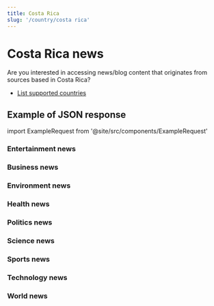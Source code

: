 ```yaml
---
title: Costa Rica
slug: '/country/costa rica'
---
```


# Costa Rica news

Are you interested in accessing news/blog content that originates from sources based in Costa Rica?

- [List supported countries](/get-articles/countries)

## Example of JSON response

import ExampleRequest from '@site/src/components/ExampleRequest'

### Entertainment news
<ExampleRequest url="https://apitube.io/v1/news/articles?limit=2&category=news/Arts_and_Entertainment&language=cr"></ExampleRequest>

### Business news
<ExampleRequest url="https://apitube.io/v1/news/articles?limit=2&category=news/Business&language=cr"></ExampleRequest>

### Environment news
<ExampleRequest url="https://apitube.io/v1/news/articles?limit=2&category=news/Environment&language=cr"></ExampleRequest>

### Health news
<ExampleRequest url="https://apitube.io/v1/news/articles?limit=2&category=news/Health&language=cr"></ExampleRequest>

### Politics news
<ExampleRequest url="https://apitube.io/v1/news/articles?limit=2&category=news/Politics&language=cr"></ExampleRequest>

### Science news
<ExampleRequest url="https://apitube.io/v1/news/articles?limit=2&category=news/Science&language=cr"></ExampleRequest>

### Sports news
<ExampleRequest url="https://apitube.io/v1/news/articles?limit=2&category=news/Sports&language=cr"></ExampleRequest>

### Technology news
<ExampleRequest url="https://apitube.io/v1/news/articles?limit=2&category=news/Technology&language=cr"></ExampleRequest>

### World news
<ExampleRequest url="https://apitube.io/v1/news/articles?limit=2&category=news/World&language=cr"></ExampleRequest>
